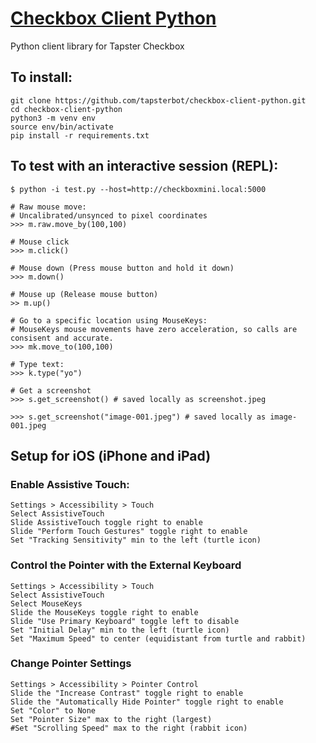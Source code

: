 # [Checkbox Client Python](https://github.com/tapsterbot/checkbox-client-python)

Python client library for Tapster Checkbox

## To install:
  ```
  git clone https://github.com/tapsterbot/checkbox-client-python.git
  cd checkbox-client-python
  python3 -m venv env
  source env/bin/activate
  pip install -r requirements.txt
  ```


## To test with an interactive session (REPL):
  ```
  $ python -i test.py --host=http://checkboxmini.local:5000

  # Raw mouse move:
  # Uncalibrated/unsynced to pixel coordinates
  >>> m.raw.move_by(100,100)

  # Mouse click
  >>> m.click()

  # Mouse down (Press mouse button and hold it down)
  >>> m.down()

  # Mouse up (Release mouse button)
  >> m.up()

  # Go to a specific location using MouseKeys:
  # MouseKeys mouse movements have zero acceleration, so calls are consisent and accurate.
  >>> mk.move_to(100,100)

  # Type text:
  >>> k.type("yo")

  # Get a screenshot
  >>> s.get_screenshot() # saved locally as screenshot.jpeg

  >>> s.get_screenshot("image-001.jpeg") # saved locally as image-001.jpeg
  ```


## Setup for iOS (iPhone and iPad)

### Enable Assistive Touch:
  ```
  Settings > Accessibility > Touch
  Select AssistiveTouch
  Slide AssistiveTouch toggle right to enable
  Slide "Perform Touch Gestures" toggle right to enable
  Set "Tracking Sensitivity" min to the left (turtle icon)
  ```


### Control the Pointer with the External Keyboard
  ```
  Settings > Accessibility > Touch
  Select AssistiveTouch
  Select MouseKeys
  Slide the MouseKeys toggle right to enable
  Slide "Use Primary Keyboard" toggle left to disable
  Set "Initial Delay" min to the left (turtle icon)
  Set "Maximum Speed" to center (equidistant from turtle and rabbit)
  ```

### Change Pointer Settings
  ```
  Settings > Accessibility > Pointer Control
  Slide the "Increase Contrast" toggle right to enable
  Slide the "Automatically Hide Pointer" toggle right to enable
  Set "Color" to None
  Set "Pointer Size" max to the right (largest)
  #Set "Scrolling Speed" max to the right (rabbit icon)
  ```
